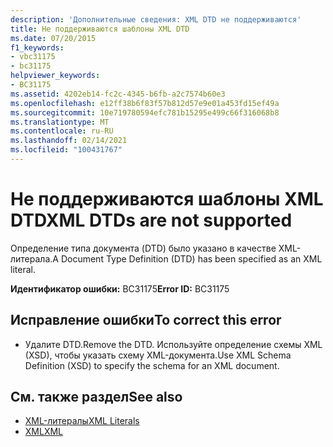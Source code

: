```yaml
---
description: 'Дополнительные сведения: XML DTD не поддерживаются'
title: Не поддерживаются шаблоны XML DTD
ms.date: 07/20/2015
f1_keywords:
- vbc31175
- bc31175
helpviewer_keywords:
- BC31175
ms.assetid: 4202eb14-fc2c-4345-b6fb-a2c7574b60e3
ms.openlocfilehash: e12ff38b6f83f57b812d57e9e01a453fd15ef49a
ms.sourcegitcommit: 10e719780594efc781b15295e499c66f316068b8
ms.translationtype: MT
ms.contentlocale: ru-RU
ms.lasthandoff: 02/14/2021
ms.locfileid: "100431767"
---
```

# <a name="xml-dtds-are-not-supported"></a><span data-ttu-id="3ab4c-103">Не поддерживаются шаблоны XML DTD</span><span class="sxs-lookup"><span data-stu-id="3ab4c-103">XML DTDs are not supported</span></span>

<span data-ttu-id="3ab4c-104">Определение типа документа (DTD) было указано в качестве XML-литерала.</span><span class="sxs-lookup"><span data-stu-id="3ab4c-104">A Document Type Definition (DTD) has been specified as an XML literal.</span></span>  
  
 <span data-ttu-id="3ab4c-105">**Идентификатор ошибки:** BC31175</span><span class="sxs-lookup"><span data-stu-id="3ab4c-105">**Error ID:** BC31175</span></span>  
  
## <a name="to-correct-this-error"></a><span data-ttu-id="3ab4c-106">Исправление ошибки</span><span class="sxs-lookup"><span data-stu-id="3ab4c-106">To correct this error</span></span>  
  
- <span data-ttu-id="3ab4c-107">Удалите DTD.</span><span class="sxs-lookup"><span data-stu-id="3ab4c-107">Remove the DTD.</span></span> <span data-ttu-id="3ab4c-108">Используйте определение схемы XML (XSD), чтобы указать схему XML-документа.</span><span class="sxs-lookup"><span data-stu-id="3ab4c-108">Use XML Schema Definition (XSD) to specify the schema for an XML document.</span></span>  
  
## <a name="see-also"></a><span data-ttu-id="3ab4c-109">См. также раздел</span><span class="sxs-lookup"><span data-stu-id="3ab4c-109">See also</span></span>

- [<span data-ttu-id="3ab4c-110">XML-литералы</span><span class="sxs-lookup"><span data-stu-id="3ab4c-110">XML Literals</span></span>](../language-reference/xml-literals/index.md)
- [<span data-ttu-id="3ab4c-111">XML</span><span class="sxs-lookup"><span data-stu-id="3ab4c-111">XML</span></span>](../programming-guide/language-features/xml/index.md)

